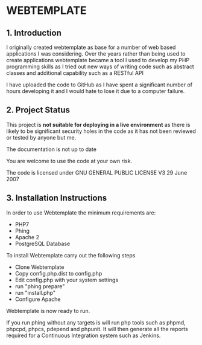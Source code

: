 # WEBTEMPLATE

## 1. Introduction

I originally created webtemplate as base for a number of web based applications I
was considering.  Over the years rather than being used to create applications
webtemplate became a tool I used to develop my PHP programming skills as I tried out
new ways of writing code such as abstract classes and additional capability such as
a RESTful API

I have uploaded the code to GitHub as I have spent a significant number of hours
developing it and I would hate to lose it due to a computer failure.

## 2. Project Status

This project is **not suitable for deploying in a live environment** as there is
likely to be significant security holes in the code as it has not been reviewed or
tested by anyone but me.

The documentation is not up to date

You are welcome to use the code at your own risk.

The code is licensed under GNU GENERAL PUBLIC LICENSE V3 29 June 2007

## 3. Installation Instructions

In order to use Webtemplate the minimum requirements are:

  * PHP7
  * Phing
  * Apache 2
  * PostgreSQL Database

To install Webtemplate carry out the following steps

  * Clone Webtemplate
  * Copy config.php.dist to config.php
  * Edit config.php with your system settings
  * run "phing prepare"
  * run "install.php"
  * Configure Apache

Webtemplate is now ready to run.

If you run phing without any targets is will run php tools such as phpmd, phpcpd, phpcs,
pdepend and phpunit.  It will then generate all the reports required for a Continuous
Integration system such as Jenkins.




